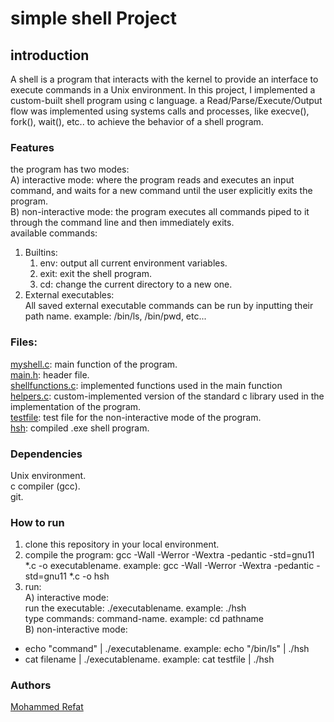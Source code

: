 # simple shell Project 
## introduction
A shell is a program that interacts with the kernel to provide an interface to execute commands in a Unix environment. 
In this project, I implemented a custom-built shell program using c language.  a Read/Parse/Execute/Output flow was implemented using systems calls and processes, like execve(), fork(), wait(), etc.. to achieve the behavior of a shell program.
### Features
the program has two modes:\
A) interactive mode: where the program reads and executes an input command, and waits for a new command until the user explicitly exits the program.\
B) non-interactive mode: the program executes all commands piped to it through the command line and then immediately exits.\
available commands:
1) Builtins:
   1) env: output all current environment variables.
   2) exit: exit the shell program.
   3) cd: change the current directory to a new one.
2) External executables:\
 All saved external executable commands can be run by inputting their path name. example: /bin/ls, /bin/pwd, etc...
### Files:
[myshell.c](https://github.com/Mohammed-Refat-0/Projects/blob/master/simple_shell/myshell.c): main function of the program.\
[main.h](https://github.com/Mohammed-Refat-0/Projects/blob/master/simple_shell/main.h): header file.\
[shellfunctions.c](https://github.com/Mohammed-Refat-0/Projects/blob/master/simple_shell/shellfunctions.c): implemented functions used in the main function\
[helpers.c](https://github.com/Mohammed-Refat-0/Projects/blob/master/simple_shell/helpers.c): custom-implemented version of the standard c library used in the implementation of the program.\
[testfile](https://github.com/Mohammed-Refat-0/Projects/blob/master/simple_shell/testfile): test file for the non-interactive mode of the program.\
[hsh](https://github.com/Mohammed-Refat-0/Projects/blob/master/simple_shell/hsh): compiled .exe shell program.
### Dependencies
Unix environment.\
c compiler (gcc).\
git.
### How to run
1) clone this repository in your local environment.
2) compile the program: gcc -Wall -Werror -Wextra -pedantic -std=gnu11 *.c -o executablename. example: gcc -Wall -Werror -Wextra -pedantic -std=gnu11 *.c -o hsh
3) run:\
A) interactive mode:\
run the executable: ./executablename. example: ./hsh\
type commands: command-name. example: cd pathname
\
B) non-interactive mode:
- echo "command" | ./executablename. example: echo "/bin/ls" | ./hsh
- cat filename | ./executablename. example: cat testfile | ./hsh
### Authors
[Mohammed Refat](https://github.com/Mohammed-Refat-0)
